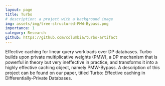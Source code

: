 ```yaml
---
layout: page
title: Turbo
# description: a project with a background image
img: assets/img/tree-structured-PMW-Bypass.png
importance: 1
category: Research
github: https://github.com/columbia/turbo-artifact
---
```


Effective caching for linear query workloads over DP databases. Turbo builds upon private multiplicative weights (PMW), a DP mechanism that is powerful in theory but very ineffective in practice, 
and transforms it into a highly effective caching object, namely PMW-Bypass. A description of this project can be found on our paper, titled Turbo: Effective caching in Differentially-Private Databases.
